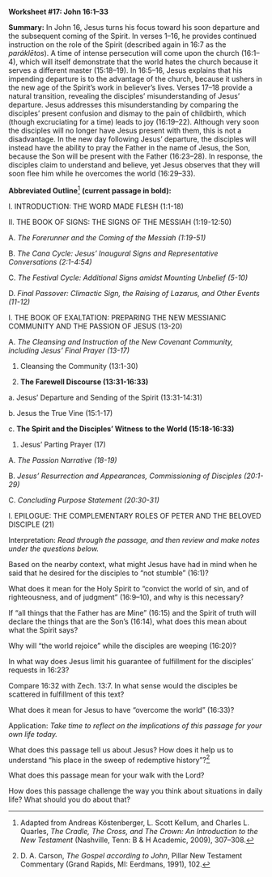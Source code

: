 **Worksheet \#17: John 16:1–33**

**Summary:** In John 16, Jesus turns his focus toward his soon departure and the subsequent coming of the Spirit. In verses 1–16, he provides continued instruction on the role of the Spirit (described again in 16:7 as the *paráklētos*). A time of intense persecution will come upon the church (16:1–4), which will itself demonstrate that the world hates the church because it serves a different master (15:18–19). In 16:5–16, Jesus explains that his impending departure is to the advantage of the church, because it ushers in the new age of the Spirit’s work in believer’s lives. Verses 17–18 provide a natural transition, revealing the disciples’ misunderstanding of Jesus’ departure. Jesus addresses this misunderstanding by comparing the disciples’ present confusion and dismay to the pain of childbirth, which (though excruciating for a time) leads to joy (16:19–22). Although very soon the disciples will no longer have Jesus present with them, this is not a disadvantage. In the new day following Jesus’ departure, the disciples will instead have the ability to pray the Father in the name of Jesus, the Son, because the Son will be present with the Father (16:23–28). In response, the disciples claim to understand and believe, yet Jesus observes that they will soon flee him while he overcomes the world (16:29–33).

**Abbreviated Outline**[^1] **(current passage in bold):**

I.  INTRODUCTION: THE WORD MADE FLESH (1:1-18)

II. THE BOOK OF SIGNS: THE SIGNS OF THE MESSIAH (1:19-12:50)

<!-- -->

A.  *The Forerunner and the Coming of the Messiah (1:19-51)*

B.  *The Cana Cycle: Jesus’ Inaugural Signs and Representative Conversations (2:1-4:54)*

C.  *The Festival Cycle: Additional Signs amidst Mounting Unbelief (5-10)*

D.  *Final Passover: Climactic Sign, the Raising of Lazarus, and Other Events (11-12)*

<!-- -->

I.  THE BOOK OF EXALTATION: PREPARING THE NEW MESSIANIC COMMUNITY AND THE PASSION OF JESUS (13-20)

<!-- -->

A.  *The Cleansing and Instruction of the New Covenant Community, including Jesus’ Final Prayer (13-17)*

<!-- -->

1.  Cleansing the Community (13:1-30)

2.  **The Farewell Discourse (13:31-16:33)**

<!-- -->

a.  Jesus’ Departure and Sending of the Spirit (13:31-14:31)

b.  Jesus the True Vine (15:1-17)

c.  **The Spirit and the Disciples’ Witness to the World (15:18-16:33)**

<!-- -->

1.  Jesus’ Parting Prayer (17)

<!-- -->

A.  *The Passion Narrative (18-19)*

B.  *Jesus’ Resurrection and Appearances, Commissioning of Disciples (20:1-29)*

C.  *Concluding Purpose Statement (20:30-31)*

<!-- -->

I.  EPILOGUE: THE COMPLEMENTARY ROLES OF PETER AND THE BELOVED DISCIPLE (21)

Interpretation: *Read through the passage, and then review and make notes under the questions below.*

Based on the nearby context, what might Jesus have had in mind when he said that he desired for the disciples to “not stumble” (16:1)?

What does it mean for the Holy Spirit to “convict the world of sin, and of righteousness, and of judgment” (16:9–10), and why is this necessary?

If “all things that the Father has are Mine” (16:15) and the Spirit of truth will declare the things that are the Son’s (16:14), what does this mean about what the Spirit says?

Why will “the world rejoice” while the disciples are weeping (16:20)?

In what way does Jesus limit his guarantee of fulfillment for the disciples’ requests in 16:23?

Compare 16:32 with Zech. 13:7. In what sense would the disciples be scattered in fulfillment of this text?

What does it mean for Jesus to have “overcome the world” (16:33)?

Application: *Take time to reflect on the implications of this passage for your own life today.*

What does this passage tell us about Jesus? How does it help us to understand “his place in the sweep of redemptive history”?[^2]

What does this passage mean for your walk with the Lord?

How does this passage challenge the way you think about situations in daily life? What should you do about that?

[^1]: Adapted from Andreas Köstenberger, L. Scott Kellum, and Charles L. Quarles, *The Cradle, The Cross, and The Crown: An Introduction to the New Testament* (Nashville, Tenn: B & H Academic, 2009), 307–308.

[^2]: D. A. Carson, *The Gospel according to John*, Pillar New Testament Commentary (Grand Rapids, MI: Eerdmans, 1991), 102.
